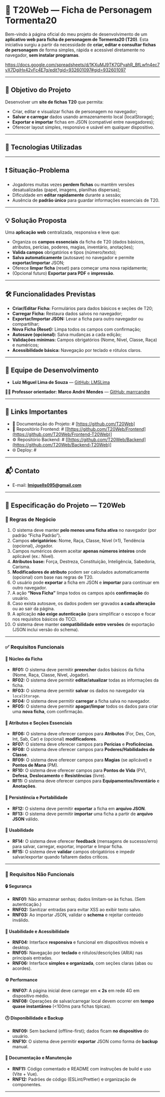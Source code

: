 # 📝 T20Web — Ficha de Personagem Tormenta20

Bem-vindo à página oficial do meu projeto de desenvolvimento de um **aplicativo web para ficha de personagem de Tormenta20 (T20)**. Esta iniciativa surgiu a partir da necessidade de **criar, editar e consultar fichas de personagem** de forma simples, rápida e acessível diretamente no navegador, **sem instalar programas**.

https://docs.google.com/spreadsheets/d/1KXuMJ9TK7GPyahR_BfLwfn4ec7vX7DgiHx42vFc4E7g/edit?gid=932601097#gid=932601097

---

## 🎯 Objetivo do Projeto

Desenvolver um **site de fichas T20** que permita:

* Criar, editar e visualizar fichas de personagem no navegador;
* **Salvar e carregar** dados usando armazenamento local (localStorage);
* **Exportar e importar** fichas em JSON (compatível entre navegadores);
* Oferecer layout simples, responsivo e usável em qualquer dispositivo.

---

## 🧩 Tecnologias Utilizadas

---

## ❗ Situação-Problema

* Jogadores muitas vezes **perdem fichas** ou mantêm versões desatualizadas (papel, imagens, planilhas dispersas);
* Dificuldade em **editar rapidamente** durante a sessão;
* Ausência de **padrão único** para guardar informações essenciais de T20.

---

## 💡 Solução Proposta

Uma **aplicação web** centralizada, responsiva e leve que:

* Organiza os **campos essenciais** da ficha de T20 (dados básicos, atributos, perícias, poderes, magias, inventário, anotações);
* **Valida campos** obrigatórios e tipos (número/texto);
* **Salva automaticamente** (autosave) no navegador e permite **exportar/importar** JSON;
* Oferece **limpar ficha** (reset) para começar uma nova rapidamente;
* (Opcional futuro) **Exportar para PDF** e **impressão**.

---

## 🛠️ Funcionalidades Previstas

* **Criar/Editar Ficha:** Formulários para dados básicos e seções de T20;
* **Carregar Ficha:** Restaura dados salvos no navegador;
* **Exportar/Importar JSON:** Levar a ficha para outro navegador ou compartilhar;
* **Nova Ficha (Reset):** Limpa todos os campos com confirmação;
* **Autosave (opcional):** Salva mudanças a cada edição;
* **Validações mínimas:** Campos obrigatórios (Nome, Nível, Classe, Raça) e numéricos;
* **Acessibilidade básica:** Navegação por teclado e rótulos claros.

---

## 👥 Equipe de Desenvolvimento

* **Luiz Miguel Lima de Souza** — [GitHub: LMSLima](https://github.com/LMSLima)

👨‍🏫 **Professor orientador:** **Marco André Mendes** — [GitHub: marrcandre](https://github.com/marrcandre)

---

## 🔗 Links Importantes

* 📄 Documentação do Projeto: # [https://github.com/T20Web]
* 🎨 Repositório Frontend: # [[https://github.com/T20Web/Frontend](https://github.com/T20Web/Frontend-T20Web)]
* ⚙️ Repositório Backend: # [[https://github.com/T20Web/Backend](https://github.com/T20Web/Backend-T20Web)]
* 🌐 Deploy: #

---

## 📬 Contato

* E-mail: **[lmiguells095@gmail.com](mailto:lmiguells095@gmail.com)**

---

## 📘 Especificação do Projeto — **T20Web**

### 📌 Regras de Negócio

1. O sistema deve manter **pelo menos uma ficha ativa** no navegador (por padrão “Ficha Padrão”).
2. Campos **obrigatórios:** Nome, Raça, Classe, Nível (≥1), Tendência (opcional), Jogador.
3. Campos numéricos devem aceitar **apenas números inteiros** onde aplicável (ex.: Nível).
4. **Atributos base:** Força, Destreza, Constituição, Inteligência, Sabedoria, Carisma.
5. **Modificadores de atributo** podem ser calculados automaticamente (opcional) com base nas regras de T20.
6. O usuário pode **exportar** a ficha em JSON e **importar** para continuar em outro navegador.
7. A ação **“Nova Ficha”** limpa todos os campos após **confirmação** do usuário.
8. Caso exista autosave, os dados podem ser gravados **a cada alteração** ou ao sair da página.
9. A aplicação **não exige autenticação** (para simplificar o escopo e focar nos requisitos básicos do TCC).
10. O sistema deve manter **compatibilidade entre versões** de exportação (JSON inclui versão do schema).

---

### ✅ Requisitos Funcionais

#### 🧾 Núcleo da Ficha

* **RF01:** O sistema deve permitir **preencher** dados básicos da ficha (Nome, Raça, Classe, Nível, Jogador).
* **RF02:** O sistema deve permitir **editar/atualizar** todas as informações da ficha.
* **RF03:** O sistema deve permitir **salvar** os dados no navegador via `localStorage`.
* **RF04:** O sistema deve permitir **carregar** a ficha salva no navegador.
* **RF05:** O sistema deve permitir **apagar/limpar** todos os dados para criar uma **nova ficha**, com confirmação.

#### 🧠 Atributos e Seções Essenciais

* **RF06:** O sistema deve oferecer campos para **Atributos** (For, Des, Con, Int, Sab, Car) e (opcional) **modificadores**.
* **RF07:** O sistema deve oferecer campos para **Perícias** e **Proficências**.
* **RF08:** O sistema deve oferecer campos para **Poderes/Habilidades de Classe**.
* **RF09:** O sistema deve oferecer campos para **Magias** (se aplicável) e **Pontos de Mana** (PM).
* **RF10:** O sistema deve oferecer campos para **Pontos de Vida** (PV), **Defesa**, **Deslocamento** e **Resistências** (livre).
* **RF11:** O sistema deve oferecer campos para **Equipamentos/Inventário** e **Anotações**.

#### 💾 Persistência e Portabilidade

* **RF12:** O sistema deve permitir **exportar** a ficha em **arquivo JSON**.
* **RF13:** O sistema deve permitir **importar** uma ficha a partir de **arquivo JSON** válido.

#### 🧭 Usabilidade

* **RF14:** O sistema deve oferecer **feedback** (mensagens de sucesso/erro) para salvar, carregar, exportar, importar e limpar ficha.
* **RF15:** O sistema deve **validar** campos obrigatórios e impedir salvar/exportar quando faltarem dados críticos.

---

### 🚫 Requisitos Não Funcionais

#### 🔒 Segurança

* **RNF01:** Não armazenar senhas; dados limitam-se às fichas. (Sem autenticação.)
* **RNF02:** Sanitizar entradas para evitar XSS ao exibir texto salvo.
* **RNF03:** Ao importar JSON, validar o **schema** e rejeitar conteúdo inválido.

#### 📱 Usabilidade e Acessibilidade

* **RNF04:** Interface **responsiva** e funcional em dispositivos móveis e desktop.
* **RNF05:** Navegação por **teclado** e rótulos/descrições (ARIA) nas principais entradas.
* **RNF06:** Interface **simples e organizada**, com seções claras (abas ou acordes).

#### ⚙️ Performance

* **RNF07:** A página inicial deve carregar em **< 2s** em rede 4G em dispositivo médio.
* **RNF08:** Operações de salvar/carregar local devem ocorrer em **tempo quase instantâneo** (<100ms para fichas típicas).

#### 🕒 Disponibilidade e Backup

* **RNF09:** Sem backend (offline-first); dados ficam **no dispositivo** do usuário.
* **RNF10:** O sistema deve permitir **exportar** JSON como forma de **backup** manual.

#### 📂 Documentação e Manutenção

* **RNF11:** Código comentado e README com instruções de build e uso (Vite + Vue).
* **RNF12:** Padrões de código (ESLint/Prettier) e organização de componentes.

---

